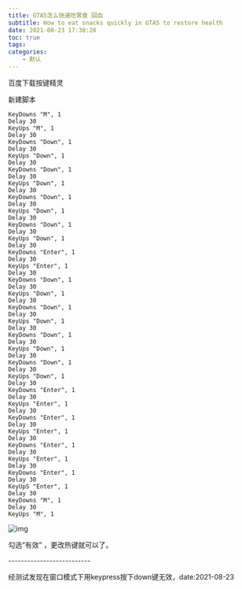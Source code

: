 ```yaml
---
title: GTA5怎么快速吃零食 回血
subtitle: How to eat snacks quickly in GTA5 to restore health
date: 2021-08-23 17:38:28
toc: true
tags: 
categories: 
    - 默认
---
```


百度下载按键精灵

新建脚本

```vbscript
KeyDowns "M", 1
Delay 30
KeyUps "M", 1
Delay 30
KeyDowns "Down", 1
Delay 30
KeyUps "Down", 1
Delay 30
KeyDowns "Down", 1
Delay 30
KeyUps "Down", 1
Delay 30
KeyDowns "Down", 1
Delay 30
KeyUps "Down", 1
Delay 30
KeyDowns "Down", 1
Delay 30
KeyUps "Down", 1
Delay 30
KeyDowns "Enter", 1
Delay 30
KeyUps "Enter", 1
Delay 30
KeyDowns "Down", 1
Delay 30
KeyUps "Down", 1
Delay 30
KeyDowns "Down", 1
Delay 30
KeyUps "Down", 1
Delay 30
KeyDowns "Down", 1
Delay 30
KeyUps "Down", 1
Delay 30
KeyDowns "Down", 1
Delay 30
KeyUps "Down", 1
Delay 30
KeyDowns "Enter", 1
Delay 30
KeyUps "Enter", 1
Delay 30
KeyDowns "Enter", 1
Delay 30
KeyUps "Enter", 1
Delay 30
KeyDowns "Enter", 1
Delay 30
KeyUps "Enter", 1
Delay 30
KeyDowns "Enter", 1
Delay 30
KeyUpS "Enter", 1
Delay 30
KeyDowns "M", 1
Delay 30
KeyUps "M", 1
```


![img](https://raw.githubusercontent.com/james-curtis/james-curtis.github.io/static/images/20210823173719741.png)

勾选“有效” ，更改热键就可以了。



\--------------------------

经测试发现在窗口模式下用keypress按下down键无效，date:2021-08-23